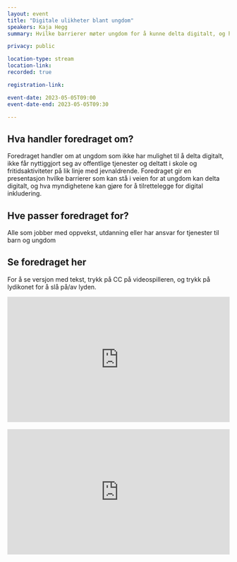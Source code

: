 ```yaml
---
layout: event
title: "Digitale ulikheter blant ungdom"
speakers: Kaja Hegg
summary: Hvilke barrierer møter ungdom for å kunne delta digitalt, og hva er løsningene?

privacy: public

location-type: stream
location-link: 
recorded: true

registration-link: 

event-date: 2023-05-05T09:00
event-date-end: 2023-05-05T09:30

---
```

## Hva handler foredraget om?
Foredraget handler om at ungdom som ikke har mulighet til å delta digitalt, ikke får nyttiggjort seg av offentlige tjenester og deltatt i skole og fritidsaktiviteter på lik linje med jevnaldrende. Foredraget gir en presentasjon hvilke barrierer som kan stå i veien for at ungdom kan delta digitalt, og hva myndighetene kan gjøre for å tilrettelegge for digital inkludering.
## Hve passer foredraget for?
Alle som jobber med oppvekst, utdanning eller har ansvar for tjenester til barn og ungdom

## Se foredraget her

For å se versjon med tekst, trykk på CC på videospilleren, og trykk på lydikonet for å slå på/av lyden. 

<div style="padding:56.25% 0 0 0;position:relative;"><iframe src="https://player.vimeo.com/video/831464230?h=4cc8283d7e&amp;badge=0&amp;autopause=0&amp;player_id=0&amp;app_id=58479" frameborder="0" allow="autoplay; fullscreen; picture-in-picture" allowfullscreen style="position:absolute;top:0;left:0;width:100%;height:100%;" title="Digitale ulikheter blant ungdom med Kaja Hegg"></iframe></div><script src="https://player.vimeo.com/api/player.js"></script>

<br/>

<div style="padding:56.25% 0 0 0;position:relative;"><iframe src="https://player.vimeo.com/video/831914933?h=d54f768c6c&amp;badge=0&amp;autopause=0&amp;player_id=0&amp;app_id=58479" frameborder="0" allow="autoplay; fullscreen; picture-in-picture" allowfullscreen style="position:absolute;top:0;left:0;width:100%;height:100%;" title="Digitale ulikheter blant ungdom med Kaja Hegg - tolket"></iframe></div><script src="https://player.vimeo.com/api/player.js"></script>
